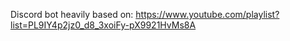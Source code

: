 Discord bot heavily based on: https://www.youtube.com/playlist?list=PL9IY4p2jz0_d8_3xoiFy-pX9921HvMs8A